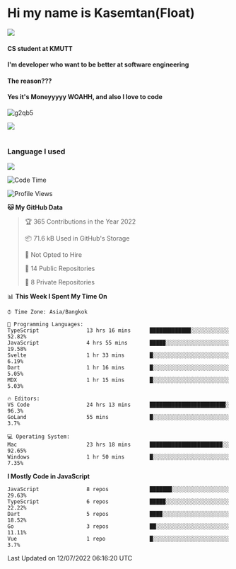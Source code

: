 # Hi my name is Kasemtan(Float)
![](https://64.media.tumblr.com/9c2a8f831efe8da556ffbf89cebb52c9/b86c1ab833a37e32-93/s1280x1920/d000dc22f75df64be2bc150f5fa69c4f6df6bb07.gifv)
#### CS student at KMUTT
#### I'm developer who want to be better at software engineering
#### The reason???
#### Yes it's Moneyyyyy WOAHH, and also I love to code
![g2qb5](https://user-images.githubusercontent.com/69688279/175812510-9235eaf7-72f7-40d3-b163-56efa9aa5c6b.gif)


[![](https://github-readme-stats.vercel.app/api?username=FloatKasemtan&show_icons=true&theme=nightowl)]()
#
### Language I used
[![](https://github-readme-stats.vercel.app/api/top-langs/?username=FloatKasemtan&layout=compact&theme=nightowl)]()
<!--START_SECTION:waka-->
![Code Time](http://img.shields.io/badge/Code%20Time-580%20hrs%2054%20mins-blue)

![Profile Views](http://img.shields.io/badge/Profile%20Views-28-blue)

**🐱 My GitHub Data** 

> 🏆 365 Contributions in the Year 2022
 > 
> 📦 71.6 kB Used in GitHub's Storage 
 > 
> 🚫 Not Opted to Hire
 > 
> 📜 14 Public Repositories 
 > 
> 🔑 8 Private Repositories  
 > 
📊 **This Week I Spent My Time On** 

```text
⌚︎ Time Zone: Asia/Bangkok

💬 Programming Languages: 
TypeScript               13 hrs 16 mins      █████████████░░░░░░░░░░░░   52.82% 
JavaScript               4 hrs 55 mins       █████░░░░░░░░░░░░░░░░░░░░   19.58% 
Svelte                   1 hr 33 mins        █░░░░░░░░░░░░░░░░░░░░░░░░   6.19% 
Dart                     1 hr 16 mins        █░░░░░░░░░░░░░░░░░░░░░░░░   5.05% 
MDX                      1 hr 15 mins        █░░░░░░░░░░░░░░░░░░░░░░░░   5.03%

🔥 Editors: 
VS Code                  24 hrs 13 mins      ████████████████████████░   96.3% 
GoLand                   55 mins             █░░░░░░░░░░░░░░░░░░░░░░░░   3.7%

💻 Operating System: 
Mac                      23 hrs 18 mins      ███████████████████████░░   92.65% 
Windows                  1 hr 50 mins        █░░░░░░░░░░░░░░░░░░░░░░░░   7.35%

```

**I Mostly Code in JavaScript** 

```text
JavaScript               8 repos             ███████░░░░░░░░░░░░░░░░░░   29.63% 
TypeScript               6 repos             █████░░░░░░░░░░░░░░░░░░░░   22.22% 
Dart                     5 repos             ████░░░░░░░░░░░░░░░░░░░░░   18.52% 
Go                       3 repos             ██░░░░░░░░░░░░░░░░░░░░░░░   11.11% 
Vue                      1 repo              █░░░░░░░░░░░░░░░░░░░░░░░░   3.7%

```



 Last Updated on 12/07/2022 06:16:20 UTC
<!--END_SECTION:waka-->
<!--
**FloatKasemtan/FloatKasemtan** is a ✨ _special_ ✨ repository because its `README.md` (this file) appears on your GitHub profile.

Here are some ideas to get you started:

- 🔭 I’m currently working on ...
- 🌱 I’m currently learning ...
- 👯 I’m looking to collaborate on ...
- 🤔 I’m looking for help with ...
- 💬 Ask me about ...
- 📫 How to reach me: ...
- 😄 Pronouns: ...
- ⚡ Fun fact: ...
-->
